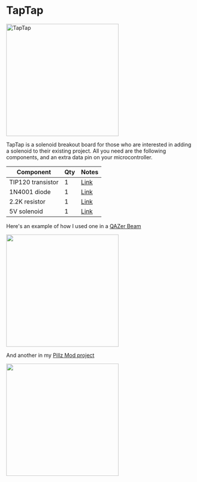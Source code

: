 # TapTap

<img width="300" alt="TapTap" src="https://user-images.githubusercontent.com/800930/193505033-127e76e2-4d24-46dd-82c3-88d52f07c344.png">

TapTap is a solenoid breakout board for those who are interested in adding a solenoid to their existing project.  All you need are the following components, and an extra data pin on your microcontroller.

| Component              | Qty | Notes |
| ---------              | --- | ----- |
| TIP120 transistor      | 1   | [Link](https://www.mouser.com/ProductDetail/STMicroelectronics/TIP120?qs=ljbEvF4DwOPl3O93r6IAPg%3D%3D&countryCode=US&currencyCode=USD)
| 1N4001 diode           | 1   | [Link](https://www.mouser.com/ProductDetail/Comchip-Technology/1N4001T-G?qs=tw%252BuQ%2FB6PO0RYol0pdT1tQ%3D%3D&countryCode=US&currencyCode=USD)
| 2.2K resistor          | 1   | [Link](https://www.mouser.com/ProductDetail/Vishay-BC-Components/MBA02040C2201FRP00?qs=xrHRiZ6CCZBgw9ermhhPGg%3D%3D&countryCode=US&currencyCode=USD)
| 5V solenoid            | 1   | [Link](https://www.mouser.com/ProductDetail/SparkFun/ROB-11015?qs=WyAARYrbSnb40pNKVm6nzg%3D%3D&mgh=1&gclid=CjwKCAjw7eSZBhB8EiwA60kCWzuptoTvtKnuIf080uSxeGzK6HKDzFasQVXGcZVyhToXtIho5E1QCRoCD08QAvD_BwE)

Here's an example of how I used one in a [QAZer Beam](https://github.com/ImYourHuckleberry/QAZER_BEAM)

<img width="300" src="https://user-images.githubusercontent.com/800930/193505387-6b0f3d4c-919b-4e31-978c-3893a5508d9c.jpg">

And another in my [Pillz Mod project](https://github.com/dcpedit/pillzmod)

<img width="300" src="https://i.imgur.com/8C5Bwyj.jpeg">
